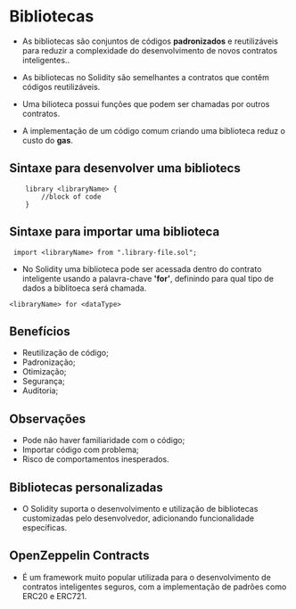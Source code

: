 # Bibliotecas

- As bibliotecas são conjuntos de códigos **padronizados** e reutilizáveis para reduzir a complexidade do desenvolvimento de novos contratos inteligentes..

- As bibliotecas no Solidity são semelhantes a contratos que contêm códigos reutilizáveis.

- Uma bilioteca possui funções que podem ser chamadas por outros contratos.

- A implementação de um código comum criando uma biblioteca reduz o custo do **gas**.

## Sintaxe para desenvolver uma bibliotecs

```
    library <libraryName> {
        //block of code
    }
```

## Sintaxe para importar uma biblioteca

```
 import <libraryName> from ".library-file.sol";
```

- No Solidity uma biblioteca pode ser acessada dentro do contrato inteligente usando a palavra-chave **'for'**, definindo para qual tipo de dados a biblitoeca será chamada.

```
<libraryName> for <dataType>
```

## Benefícios

- Reutilização de código;
- Padronização;
- Otimização;
- Segurança;
- Auditoria;

## Observações

- Pode não haver familiaridade com o código;
- Importar código com problema;
- Risco de comportamentos inesperados.

## Bibliotecas personalizadas

- O Solidity suporta o desenvolvimento e utilização de bibliotecas customizadas pelo desenvolvedor, adicionando funcionalidade específicas.

## OpenZeppelin Contracts

- É um framework muito popular utilizada para o desenvolvimento de contratos inteligentes seguros, com a implementação de padrões como ERC20 e ERC721.
